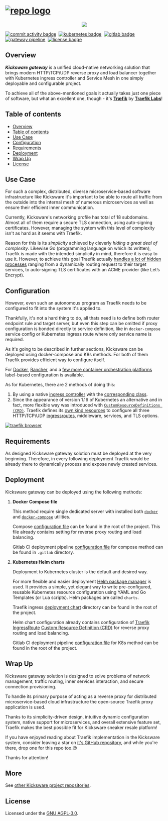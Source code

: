 # [![repo logo][]][Kicksware url]

<p align="center">
	<a href="https://www.kicksware.com">
		<img src="https://img.shields.io/website?label=Visit%20website&down_message=unavailable&up_color=teal&up_message=kicksware.com%20%7C%20online&url=https%3A%2F%2Fhealth.kicksware.com/ready">
	</a>
</p>

[![commit activity badge]][repo commit activity]&nbsp;
[![kubernetes badge]](https://kubernetes.io)&nbsp;
[![gitlab badge]](https://ci.kicksware.com/kicksware/kicksware-gateway)&nbsp;
[![gateway pipeline]](https://ci.kicksware.com/kicksware/gateway/-/commits/master)&nbsp;
[![license badge]](https://www.gnu.org/licenses/agpl-3.0)

## Overview

_**Kicksware gateway**_ is a unified cloud-native networking solution that brings modern HTTP\TCP\UDP reverse proxy and load balancer together with Kubernetes ingress controller and Service Mesh  in one simply deployable and configurable project.

To achieve all  of the above-mentioned goals it actually takes just one piece of software, but what an excellent one, though - it's [**Træfik**][traefik] by [**Traefik Labs**][containous]!

## Table of contents

* [Overview](#overview)
* [Table of contents](#table-of-contents)
* [Use Case](#use-case)
* [Configuration](#configuration)
* [Requirements](#requirements)
* [Deployment](#deployment)
* [Wrap Up](#wrap-up)
* [License](#license)

## Use Case

For such a complex, distributed, diverse microservice-based software infrastructure like Kicksware it's important to be able to route all traffic from the outside into the internal mesh of numerous microservices as well as ensure their efficient inner communication.

Currently, Kicksware's networking profile has total of 18 subdomains. Almost all of them require a secure TLS connection, using auto-signing certificates. However, managing the system with this level of complexity isn't as hard as it seems with Traefik.

Reason for this is its _simplicity_ achieved by cleverly _hiding a great deal of complexity_. Likewise Go (programming language on which its written), Traefik is made with the intended simplicity in mind, therefore it is easy to use it. However, to achieve this goal Traefik actually [handles a lot of hidden processes][traefik features] ranging from a dynamically routing request to their target services, to auto-signing TLS certificates with an ACME provider (like Let’s Encrypt).

## Configuration

However, even such an autonomous program as Traefik needs to be configured to fit into the system it's applied to.

Thankfully, it's not a hard thing to do, all thats need is to define both router endpoint rule and target server, but even this step can be omitted if proxy configuration is bonded directly to service definition, like in `docker-compose` service config or Kubernetes ingress route where only service name is required.

As it's going to be described in further sections, Kicksware can be deployed using docker-compose and K8s methods. For both of them Traefik provides efficient way to configure itself.

For [Docker][traefik docker], [Rancher][traefik rancher], and a [few more container orchestration platforms][traefik others] label-based configuration is available.

As for Kubernetes, there are 2 methods of doing this:

1. By using a native [ingress controller][traefik ingress] with the [corresponding class][k8s ingress class].
2. Since the appearance of version 1.16 of Kubernetes an alternative and in fact, more flexible way was introduced with [`CustomResourceDefinitions (CRD)`][k8s crd]. Traefik defines its [own kind resources][traefik crd] to configure all three HTTP\TCP\UDP [ingressroutes][traefik ingress], middleware, services, and TLS options.

[![traefik browser][]][traefik dashboard]

## Requirements

As designed Kicksware gateway solution must be deployed at the very beginning. Therefore, in every following deployment Traefik would be already there to dynamically process and expose newly created services.

## Deployment

Kicksware gateway can be deployed using the following methods:

1. **Docker Compose file**

   This method require single dedicated server with installed both [`docker`][docker-compose] and [`docker-compose`][docker-compose] utilities.

   Compose [configuration file][compose config] can be found in the root of the project. This file already contains setting for reverse proxy routing and load balancing.

   Gitlab CI deployment pipeline [configuration file][ci compose config] for compose method can be found in `.gitlab` directory.

2. **Kubernetes Helm charts**

   Deployment to Kubernetes cluster is the default and desired way.

   For more flexible and easier deployment [Helm package manager][helm] is used. It provides a simple, yet elegant way to write pre-configured, reusable Kubernetes resource configuration using YAML and Go Templates (or Lua scripts). Helm packages are called `charts`.

   Traefik ingress [deployment chart][helm chart] directory can be found in the root of the project.

   Helm chart configuration already contains configuration of [Traefik IngressRoute][traefik ingressroute] [Custom Resource Definition (CRD)][k8s crd] for reverse proxy routing and load balancing.

   Gitlab CI deployment pipeline [configuration file][ci k8s config] for K8s method can be found in the root of the project.

## Wrap Up

Kicksware gateway solution is designed to solve problems of network management, traffic routing, inner services interaction, and secure connection provisioning.

To handle its primary purpose of acting as a reverse proxy for distributed microservice-based cloud infrastructure the open-source Traefik proxy application is used.

Thanks to its simplicity-driven design, intuitive dynamic configuration system, native support for microservices, and overall extensive feature set, Traefik makes the best possible fit for Kicksware sneaker resale platform!

If you have enjoyed reading about Traefik implementation in the Kicksware system, consider leaving a star on [it's GitHub repository][traefik repo], and while you're there, drop one for this repo too.😉

Thanks for attention!

## More
See [other Kicksware project repositories][kicksware-main-repo].

## License

Licensed under the [GNU AGPL-3.0][license file].

[repo logo]: https://raw.githubusercontent.com/timoth-y/kicksware-gateway/master/assets/repo-logo.png
[kicksware url]: https://www.kicksware.com

[Website badge]: https://img.shields.io/website?label=Visit%20website&down_message=unavailable&up_color=teal&up_message=kicksware.com%20%7C%20online&url=https%3A%2F%2Fkicksware.com
[commit activity badge]: https://img.shields.io/github/commit-activity/m/timoth-y/kicksware-gateway?label=Commit%20activity&color=teal
[repo commit activity]: https://github.com/timoth-y/kicksware-gateway/graphs/commit-activity
[lines counter]: https://img.shields.io/tokei/lines/github/timoth-y/kicksware-gateway?color=teal&label=Lines
[license badge]: https://img.shields.io/badge/License-AGPL%20v3-blue.svg?color=teal
[kubernetes badge]: https://img.shields.io/badge/DevOps-Kubernetes-informational?style=flat&logo=kubernetes&logoColor=white&color=316DE6
[gitlab badge]: https://img.shields.io/badge/CI-Gitlab_CE-informational?style=flat&logo=gitlab&logoColor=white&color=FCA326
[gateway pipeline]: https://ci.kicksware.com/kicksware/gateway/badges/master/pipeline.svg?key_text=Gateway%20|%20pipeline&key_width=115

[traefik]: https://traefik.io/traefik
[containous]: https://traefik.io/about-us
[traefik features]: https://github.com/traefik/traefik#Features
[traefik repo]: https://github.com/traefik/traefik

[docker-desktop]: https://docs.docker.com/desktop/
[docker-compose]: https://docs.docker.com/compose/
[compose config]: https://github.com/timoth-y/kicksware-gateway/blob/master/docker-compose.yml
[ci compose config]: https://github.com/timoth-y/kicksware-gateway/blob/master/.gitlab/.gitlab-ci.compose.yml
[ci k8s config]: https://github.com/timoth-y/kicksware-gateway/blob/master/.gitlab-ci.yml

[traefik docker]: https://docs.traefik.io/providers/docker
[traefik rancher]: https://docs.traefik.io/providers/rancher
[traefik others]: https://docs.traefik.io/providers/overview/

[traefik browser]: https://raw.githubusercontent.com/timoth-y/kicksware-gateway/master/assets/traefik-browser.png
[traefik dashboard]: https://proxy.kicksware.com

[k8s crd]: https://kubernetes.io/docs/tasks/extend-kubernetes/custom-resources/custom-resource-definitions/
[k8s ingress class]: https://kubernetes.io/docs/concepts/services-networking/ingress-controllers/
[traefik ingress]: https://docs.traefik.io/providers/kubernetes-ingress/
[traefik crd]: https://docs.traefik.io/reference/dynamic-configuration/kubernetes-crd/
[traefik ingressroute]: https://docs.traefik.io/providers/kubernetes-crd/

[helm]: https://helm.sh/
[helm chart]: https://github.com/timoth-y/kicksware-gateway/tree/master/traefik-ingress

[kicksware-main-repo]: https://github.com/timoth-y/kicksware-platform#components

[license file]: https://github.com/timoth-y/kicksware-gateway/blob/master/LICENSE
